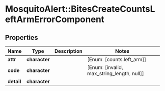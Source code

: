 # MosquitoAlert::BitesCreateCountsLeftArmErrorComponent


## Properties
Name | Type | Description | Notes
------------ | ------------- | ------------- | -------------
**attr** | **character** |  | [Enum: [counts.left_arm]] 
**code** | **character** |  | [Enum: [invalid, max_string_length, null]] 
**detail** | **character** |  | 


